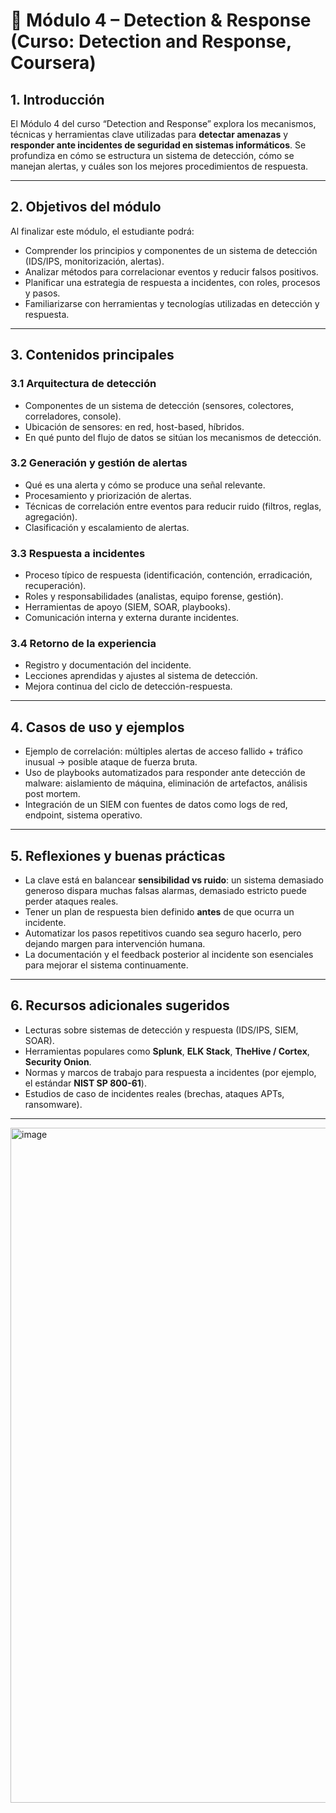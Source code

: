 # 📘 Módulo 4 – Detection & Response (Curso: Detection and Response, Coursera)

## 1. Introducción

El Módulo 4 del curso “Detection and Response” explora los mecanismos, técnicas y herramientas clave utilizadas para **detectar amenazas** y **responder ante incidentes de seguridad en sistemas informáticos**. Se profundiza en cómo se estructura un sistema de detección, cómo se manejan alertas, y cuáles son los mejores procedimientos de respuesta.

---

## 2. Objetivos del módulo

Al finalizar este módulo, el estudiante podrá:

- Comprender los principios y componentes de un sistema de detección (IDS/IPS, monitorización, alertas).  
- Analizar métodos para correlacionar eventos y reducir falsos positivos.  
- Planificar una estrategia de respuesta a incidentes, con roles, procesos y pasos.  
- Familiarizarse con herramientas y tecnologías utilizadas en detección y respuesta.

---

## 3. Contenidos principales

### 3.1 Arquitectura de detección

- Componentes de un sistema de detección (sensores, colectores, correladores, console).  
- Ubicación de sensores: en red, host-based, híbridos.  
- En qué punto del flujo de datos se sitúan los mecanismos de detección.

### 3.2 Generación y gestión de alertas

- Qué es una alerta y cómo se produce una señal relevante.  
- Procesamiento y priorización de alertas.  
- Técnicas de correlación entre eventos para reducir ruido (filtros, reglas, agregación).  
- Clasificación y escalamiento de alertas.

### 3.3 Respuesta a incidentes

- Proceso típico de respuesta (identificación, contención, erradicación, recuperación).  
- Roles y responsabilidades (analistas, equipo forense, gestión).  
- Herramientas de apoyo (SIEM, SOAR, playbooks).  
- Comunicación interna y externa durante incidentes.

### 3.4 Retorno de la experiencia

- Registro y documentación del incidente.  
- Lecciones aprendidas y ajustes al sistema de detección.  
- Mejora continua del ciclo de detección-respuesta.

---

## 4. Casos de uso y ejemplos

- Ejemplo de correlación: múltiples alertas de acceso fallido + tráfico inusual → posible ataque de fuerza bruta.  
- Uso de playbooks automatizados para responder ante detección de malware: aislamiento de máquina, eliminación de artefactos, análisis post mortem.  
- Integración de un SIEM con fuentes de datos como logs de red, endpoint, sistema operativo.

---

## 5. Reflexiones y buenas prácticas

- La clave está en balancear **sensibilidad vs ruido**: un sistema demasiado generoso dispara muchas falsas alarmas, demasiado estricto puede perder ataques reales.  
- Tener un plan de respuesta bien definido **antes** de que ocurra un incidente.  
- Automatizar los pasos repetitivos cuando sea seguro hacerlo, pero dejando margen para intervención humana.  
- La documentación y el feedback posterior al incidente son esenciales para mejorar el sistema continuamente.

---

## 6. Recursos adicionales sugeridos

- Lecturas sobre sistemas de detección y respuesta (IDS/IPS, SIEM, SOAR).  
- Herramientas populares como **Splunk**, **ELK Stack**, **TheHive / Cortex**, **Security Onion**.  
- Normas y marcos de trabajo para respuesta a incidentes (por ejemplo, el estándar **NIST SP 800-61**).  
- Estudios de caso de incidentes reales (brechas, ataques APTs, ransomware).

---
<img width="1920" height="1080" alt="image" src="https://github.com/user-attachments/assets/f7245fe7-2eb6-44f6-8bbd-35b80bcbb852" />

